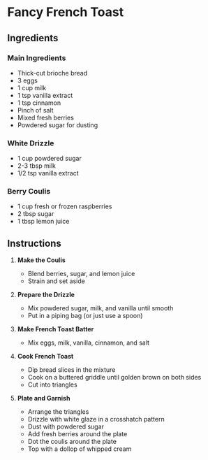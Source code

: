 # Fancy French Toast

## Ingredients

### Main Ingredients
- Thick-cut brioche bread
- 3 eggs
- 1 cup milk
- 1 tsp vanilla extract
- 1 tsp cinnamon
- Pinch of salt
- Mixed fresh berries
- Powdered sugar for dusting

### White Drizzle
- 1 cup powdered sugar
- 2-3 tbsp milk
- 1/2 tsp vanilla extract

### Berry Coulis
- 1 cup fresh or frozen raspberries
- 2 tbsp sugar
- 1 tbsp lemon juice

## Instructions

1. **Make the Coulis**
   - Blend berries, sugar, and lemon juice
   - Strain and set aside

2. **Prepare the Drizzle**
   - Mix powdered sugar, milk, and vanilla until smooth
   - Put in a piping bag (or just use a spoon)

3. **Make French Toast Batter**
   - Mix eggs, milk, vanilla, cinnamon, and salt

4. **Cook French Toast**
   - Dip bread slices in the mixture
   - Cook on a buttered griddle until golden brown on both sides
   - Cut into triangles

5. **Plate and Garnish**
   - Arrange the triangles
   - Drizzle with white glaze in a crosshatch pattern
   - Dust with powdered sugar
   - Add fresh berries around the plate
   - Dot the coulis around the plate
   - Top with a dollop of whipped cream
